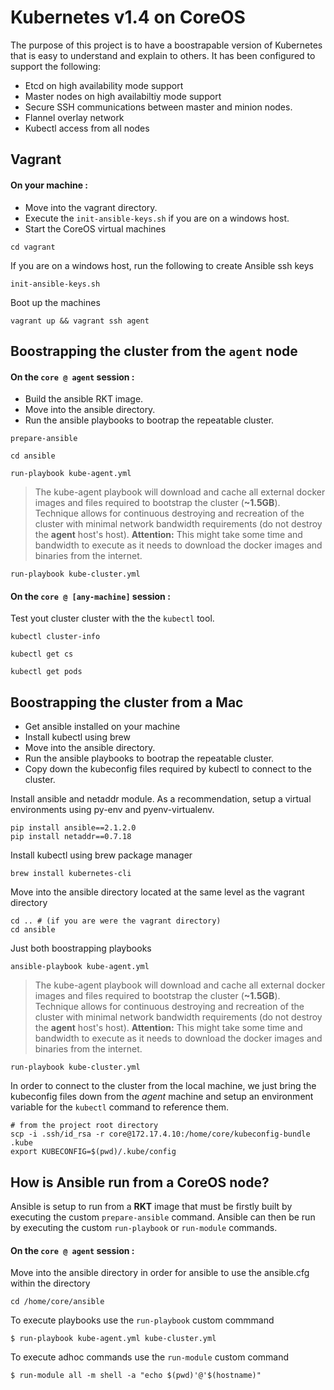 # Kubernetes v1.4 on CoreOS
The purpose of this project is to have a boostrapable version of Kubernetes that is easy to understand and explain to others. It has been configured to support the following:

- Etcd on high availability mode support
- Master nodes on high availabiltiy mode support 
- Secure SSH communications between master and minion nodes.
- Flannel overlay network
- Kubectl access from all nodes

## Vagrant


#### On your machine :

- Move into the vagrant directory.
- Execute the `init-ansible-keys.sh` if you are on a windows host.
- Start the CoreOS virtual machines

```
cd vagrant
```
If you are on a windows host, run the following to create Ansible ssh keys
```
init-ansible-keys.sh      
```
Boot up the machines
```
vagrant up && vagrant ssh agent
```

## Boostrapping the cluster from the `agent` node
#### On the `core @ agent` session :

- Build the ansible RKT image.
- Move into the ansible directory.
- Run the ansible playbooks to bootrap the repeatable cluster.

```
prepare-ansible
```
```
cd ansible
```

```
run-playbook kube-agent.yml 
```
> The kube-agent playbook will download and cache all external docker images and files required to bootstrap the cluster (**~1.5GB**). Technique allows for continuous destroying and recreation of the cluster with minimal network bandwidth requirements (do not destroy the **agent** host's host).
**Attention:** This might take some time and bandwidth to execute as it needs to download the docker images and binaries from the internet. 

```
run-playbook kube-cluster.yml
```


#### On the `core @ [any-machine]` session :

Test yout cluster  cluster with the the `kubectl` tool.

```
kubectl cluster-info
```
``` 
kubectl get cs
```
``` 
kubectl get pods
```

## Boostrapping the cluster from a Mac
- Get ansible installed on your machine
- Install kubectl using brew
- Move into the ansible directory.
- Run the ansible playbooks to bootrap the repeatable cluster.
- Copy down the kubeconfig files required by kubectl to connect to the cluster.

Install ansible and netaddr module. As a recommendation, setup a virtual environments using py-env and pyenv-virtualenv.
```
pip install ansible==2.1.2.0
pip install netaddr==0.7.18
```

Install kubectl using brew package manager
```
brew install kubernetes-cli
```

Move into the ansible directory located at the same level as the vagrant directory
```
cd .. # (if you are were the vagrant directory)
cd ansible
```
Just both boostrapping playbooks 
```
ansible-playbook kube-agent.yml 
```
> The kube-agent playbook will download and cache all external docker images and files required to bootstrap the cluster (**~1.5GB**). Technique allows for continuous destroying and recreation of the cluster with minimal network bandwidth requirements (do not destroy the **agent** host's host).
**Attention:** This might take some time and bandwidth to execute as it needs to download the docker images and binaries from the internet.

```
run-playbook kube-cluster.yml
```

In order to connect to the cluster from the local machine, we just bring the kubeconfig files down from the *agent* machine
and setup an environment variable for the `kubectl` command to reference them.

```
# from the project root directory
scp -i .ssh/id_rsa -r core@172.17.4.10:/home/core/kubeconfig-bundle .kube
export KUBECONFIG=$(pwd)/.kube/config
```

## How is Ansible run from a CoreOS node?
Ansible is setup to run from a **RKT** image that must be firstly built by executing the custom `prepare-ansible` command.  Ansible can then be run by executing the custom `run-playbook` or `run-module` commands.

#### On the `core @ agent` session :
Move into the ansible directory in order for ansible to use the ansible.cfg within the directory
```
cd /home/core/ansible 
```
To execute playbooks use the `run-playbook` custom commmand
```
$ run-playbook kube-agent.yml kube-cluster.yml
```
To execute adhoc commands use the `run-module` custom command
```
$ run-module all -m shell -a "echo $(pwd)'@'$(hostname)"
```